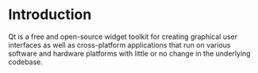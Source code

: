 # Introduction
Qt is a free and open-source widget toolkit for creating graphical user interfaces as well as cross-platform applications that run on various software and hardware platforms with little or no change in the underlying codebase.
